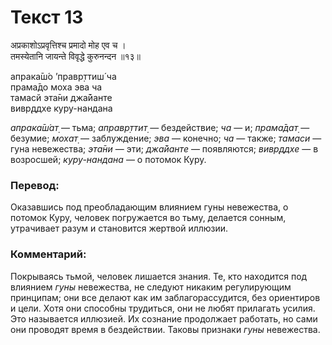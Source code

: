# Текст 13

अप्रकाशोऽप्रवृत्तिश्च प्रमादो मोह एव च ।  
तमस्येतानि जायन्ते विवृद्धे कुरुनन्दन ॥१३॥

апрака̄ш́о ’правр̣ттиш́ ча  
прама̄до моха эва ча  
тамасй эта̄ни джа̄йанте  
вивр̣ддхе куру-нандана

_апрака̄ш́ат̣_ — тьма; _аправр̣ттит̣_ — бездействие; _ча_ — и; _прама̄дат̣_ — безумие; _мохат̣_ — заблуждение; _эва_ — конечно; _ча_ — также; _тамаси_ — гуна невежества; _эта̄ни_ — эти; _джа̄йанте_ — появляются; _вивр̣ддхе_ — в возросшей; _куру-нандана_ — о потомок Куру.

### Перевод:

Оказавшись под преобладающим влиянием гуны невежества, о потомок Куру, человек погружается во тьму, делается сонным, утрачивает разум и становится жертвой иллюзии.

### Комментарий:

Покрываясь тьмой, человек лишается знания. Те, кто находится под влиянием _гуны_ невежества, не следуют никаким регулирующим принципам; они все делают как им заблагорассудится, без ориентиров и цели. Хотя они способны трудиться, они не любят прилагать усилия. Это называется иллюзией. Их сознание продолжает работать, но сами они проводят время в бездействии. Таковы признаки _гуны_ невежества.